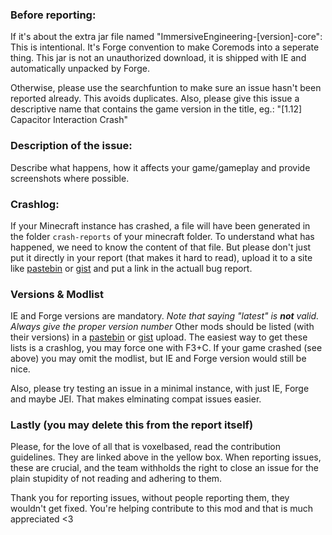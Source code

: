 ### Before reporting:
If it's about the extra jar file named "ImmersiveEngineering-[version]-core":
This is intentional. It's Forge convention to make Coremods into a seperate thing. This jar is not an unauthorized download, it is shipped with IE and automatically unpacked by Forge.

Otherwise, please use the searchfuntion to make sure an issue hasn't been reported already. This avoids duplicates.
Also, please give this issue a descriptive name that contains the game version in the title, eg.: "[1.12] Capacitor Interaction Crash"

### Description of the issue:
Describe what happens, how it affects your game/gameplay and provide screenshots where possible.

### Crashlog:
If your Minecraft instance has crashed, a file will have been generated in the folder `crash-reports` of your minecraft folder. To understand what has happened, we need to know the content of that file. But please don't just put it directly in your report (that makes it hard to read), upload it to a site like [pastebin](http://pastebin.com) or [gist](http://gist.github.com) and put a link in the actuall bug report.

### Versions & Modlist
IE and Forge versions are mandatory. *Note that saying "latest" is **not** valid. Always give the proper version number*
Other mods should be listed (with their versions) in a [pastebin](http://pastebin.com) or [gist](http://gist.github.com) upload. The easiest way to get these lists is a crashlog, you may force one with F3+C.
If your game crashed (see above) you may omit the modlist, but IE and Forge version would still be nice.

Also, please try testing an issue in a minimal instance, with just IE, Forge and maybe JEI. That makes elminating compat issues easier.

### Lastly (you may delete this from the report itself)
Please, for the love of all that is voxelbased, read the contribution guidelines. They are linked above in the yellow box.
When reporting issues, these are crucial, and the team withholds the right to close an issue for the plain stupidity of not reading and adhering to them.

Thank you for reporting issues, without people reporting them, they wouldn't get fixed. You're helping contribute to this mod and that is much appreciated <3